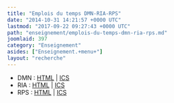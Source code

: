```yaml
---
title: "Emplois du temps DMN-RIA-RPS"
date: "2014-10-31 14:21:57 +0000 UTC"
lastmod: "2017-09-22 09:27:43 +0000 UTC"
path: "enseignement/emplois-du-temps-dmn-ria-rps.md"
joomlaid: 397
category: "Enseignement"
asides: ["Enseignement.+menu+"]
layout: "recherche"
---
```

*   DMN : [HTML](https://agenda.univ-nantes.fr/home/fallot-m@univ-nantes.fr/DMN.html?view=weeks.fr/DMN.html?view=week) | [ICS](http://inpass.imt-atlantique.fr/passcal/getics?login=master-dnm&check=203f6ce4cc7c403992a2ff045dd4b803)
*   RIA : [HTML](https://agenda.univ-nantes.fr/home/delamota-v@univ-nantes.fr/RIA.html?view=week) | [ICS](http://inpass.imt-atlantique.fr/passcal/getics?login=master-ria&check=8c06ed150916e1a701066a9af5f36114)
*   RPS : [HTML](https://agenda.univ-nantes.fr/home/francois-m@univ-nantes.fr/M2RPS.html?view=week) | [ICS](http://inpass.imt-atlantique.fr/passcal/getics?login=master-rps&check=23a2efdbcd96681ec387c56ba1b49283)
